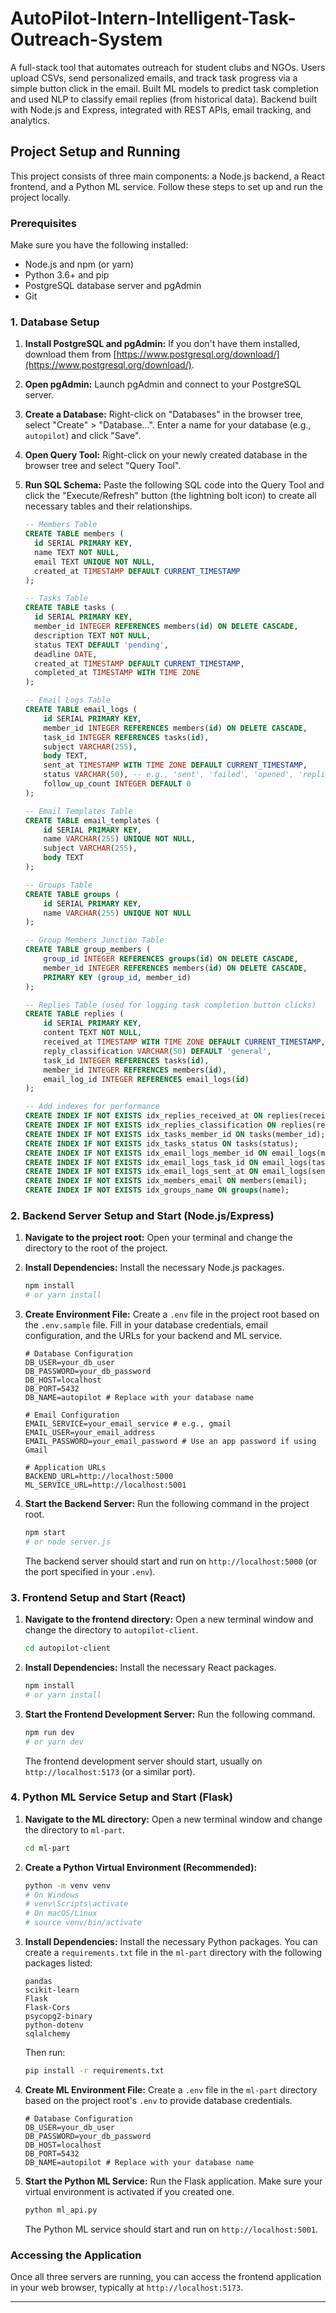 # AutoPilot-Intern-Intelligent-Task-Outreach-System

A full-stack tool that automates outreach for student clubs and NGOs. Users upload CSVs, send personalized emails, and track task progress via a simple button click in the email. Built ML models to predict task completion and used NLP to classify email replies (from historical data). Backend built with Node.js and Express, integrated with REST APIs, email tracking, and analytics.

## Project Setup and Running

This project consists of three main components: a Node.js backend, a React frontend, and a Python ML service. Follow these steps to set up and run the project locally.

### Prerequisites

Make sure you have the following installed:

*   Node.js and npm (or yarn)
*   Python 3.6+ and pip
*   PostgreSQL database server and pgAdmin
*   Git

### 1. Database Setup

1.  **Install PostgreSQL and pgAdmin:** If you don't have them installed, download them from [https://www.postgresql.org/download/](https://www.postgresql.org/download/).
2.  **Open pgAdmin:** Launch pgAdmin and connect to your PostgreSQL server.
3.  **Create a Database:** Right-click on "Databases" in the browser tree, select "Create" > "Database...". Enter a name for your database (e.g., `autopilot`) and click "Save".
4.  **Open Query Tool:** Right-click on your newly created database in the browser tree and select "Query Tool".
5.  **Run SQL Schema:** Paste the following SQL code into the Query Tool and click the "Execute/Refresh" button (the lightning bolt icon) to create all necessary tables and their relationships.

    ```sql
    -- Members Table
    CREATE TABLE members (
      id SERIAL PRIMARY KEY,
      name TEXT NOT NULL,
      email TEXT UNIQUE NOT NULL,
      created_at TIMESTAMP DEFAULT CURRENT_TIMESTAMP
    );

    -- Tasks Table
    CREATE TABLE tasks (
      id SERIAL PRIMARY KEY,
      member_id INTEGER REFERENCES members(id) ON DELETE CASCADE,
      description TEXT NOT NULL,
      status TEXT DEFAULT 'pending',
      deadline DATE,
      created_at TIMESTAMP DEFAULT CURRENT_TIMESTAMP,
      completed_at TIMESTAMP WITH TIME ZONE
    );

    -- Email Logs Table
    CREATE TABLE email_logs (
        id SERIAL PRIMARY KEY,
        member_id INTEGER REFERENCES members(id) ON DELETE CASCADE,
        task_id INTEGER REFERENCES tasks(id),
        subject VARCHAR(255),
        body TEXT,
        sent_at TIMESTAMP WITH TIME ZONE DEFAULT CURRENT_TIMESTAMP,
        status VARCHAR(50), -- e.g., 'sent', 'failed', 'opened', 'replied'
        follow_up_count INTEGER DEFAULT 0
    );

    -- Email Templates Table
    CREATE TABLE email_templates (
        id SERIAL PRIMARY KEY,
        name VARCHAR(255) UNIQUE NOT NULL,
        subject VARCHAR(255),
        body TEXT
    );

    -- Groups Table
    CREATE TABLE groups (
        id SERIAL PRIMARY KEY,
        name VARCHAR(255) UNIQUE NOT NULL
    );

    -- Group Members Junction Table
    CREATE TABLE group_members (
        group_id INTEGER REFERENCES groups(id) ON DELETE CASCADE,
        member_id INTEGER REFERENCES members(id) ON DELETE CASCADE,
        PRIMARY KEY (group_id, member_id)
    );

    -- Replies Table (used for logging task completion button clicks)
    CREATE TABLE replies (
        id SERIAL PRIMARY KEY,
        content TEXT NOT NULL,
        received_at TIMESTAMP WITH TIME ZONE DEFAULT CURRENT_TIMESTAMP,
        reply_classification VARCHAR(50) DEFAULT 'general',
        task_id INTEGER REFERENCES tasks(id),
        member_id INTEGER REFERENCES members(id),
        email_log_id INTEGER REFERENCES email_logs(id)
    );

    -- Add indexes for performance
    CREATE INDEX IF NOT EXISTS idx_replies_received_at ON replies(received_at);
    CREATE INDEX IF NOT EXISTS idx_replies_classification ON replies(reply_classification);
    CREATE INDEX IF NOT EXISTS idx_tasks_member_id ON tasks(member_id);
    CREATE INDEX IF NOT EXISTS idx_tasks_status ON tasks(status);
    CREATE INDEX IF NOT EXISTS idx_email_logs_member_id ON email_logs(member_id);
    CREATE INDEX IF NOT EXISTS idx_email_logs_task_id ON email_logs(task_id);
    CREATE INDEX IF NOT EXISTS idx_email_logs_sent_at ON email_logs(sent_at);
    CREATE INDEX IF NOT EXISTS idx_members_email ON members(email);
    CREATE INDEX IF NOT EXISTS idx_groups_name ON groups(name);
    ```

### 2. Backend Server Setup and Start (Node.js/Express)

1.  **Navigate to the project root:** Open your terminal and change the directory to the root of the project.
2.  **Install Dependencies:** Install the necessary Node.js packages.

    ```bash
    npm install
    # or yarn install
    ```
3.  **Create Environment File:** Create a `.env` file in the project root based on the `.env.sample` file. Fill in your database credentials, email configuration, and the URLs for your backend and ML service.

    ```env
    # Database Configuration
    DB_USER=your_db_user
    DB_PASSWORD=your_db_password
    DB_HOST=localhost
    DB_PORT=5432
    DB_NAME=autopilot # Replace with your database name

    # Email Configuration
    EMAIL_SERVICE=your_email_service # e.g., gmail
    EMAIL_USER=your_email_address
    EMAIL_PASSWORD=your_email_password # Use an app password if using Gmail

    # Application URLs
    BACKEND_URL=http://localhost:5000
    ML_SERVICE_URL=http://localhost:5001
    ```
4.  **Start the Backend Server:** Run the following command in the project root.

    ```bash
    npm start
    # or node server.js
    ```

    The backend server should start and run on `http://localhost:5000` (or the port specified in your `.env`).

### 3. Frontend Setup and Start (React)

1.  **Navigate to the frontend directory:** Open a new terminal window and change the directory to `autopilot-client`.

    ```bash
    cd autopilot-client
    ```
2.  **Install Dependencies:** Install the necessary React packages.

    ```bash
    npm install
    # or yarn install
    ```
3.  **Start the Frontend Development Server:** Run the following command.

    ```bash
    npm run dev
    # or yarn dev
    ```

    The frontend development server should start, usually on `http://localhost:5173` (or a similar port).

### 4. Python ML Service Setup and Start (Flask)

1.  **Navigate to the ML directory:** Open a new terminal window and change the directory to `ml-part`.

    ```bash
    cd ml-part
    ```
2.  **Create a Python Virtual Environment (Recommended):**

    ```bash
    python -m venv venv
    # On Windows
    # venv\Scripts\activate
    # On macOS/Linux
    # source venv/bin/activate
    ```
3.  **Install Dependencies:** Install the necessary Python packages. You can create a `requirements.txt` file in the `ml-part` directory with the following packages listed:

    ```
    pandas
    scikit-learn
    Flask
    Flask-Cors
    psycopg2-binary
    python-dotenv
    sqlalchemy
    ```

    Then run:

    ```bash
    pip install -r requirements.txt
    ```
4.  **Create ML Environment File:** Create a `.env` file in the `ml-part` directory based on the project root's `.env` to provide database credentials.

    ```env
    # Database Configuration
    DB_USER=your_db_user
    DB_PASSWORD=your_db_password
    DB_HOST=localhost
    DB_PORT=5432
    DB_NAME=autopilot # Replace with your database name
    ```
5.  **Start the Python ML Service:** Run the Flask application. Make sure your virtual environment is activated if you created one.

    ```bash
    python ml_api.py
    ```

    The Python ML service should start and run on `http://localhost:5001`.

### Accessing the Application

Once all three servers are running, you can access the frontend application in your web browser, typically at `http://localhost:5173`.

---






